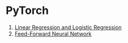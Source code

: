 # PyTorch 

1. [Linear Regression and Logistic Regression](1_pytorch_log-linear.py)
2. [Feed-Forward Neural Network](2_feedforward_nn.py)
